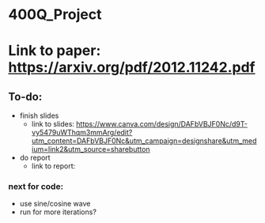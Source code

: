 # 400Q_Project

# Link to paper: https://arxiv.org/pdf/2012.11242.pdf


## To-do:
- finish slides
  - link to slides: https://www.canva.com/design/DAFbVBJF0Nc/d9T-vy5479uWThqm3mmArg/edit?utm_content=DAFbVBJF0Nc&utm_campaign=designshare&utm_medium=link2&utm_source=sharebutton
- do report
  - link to report: 

### next for code:
- use sine/cosine wave
- run for more iterations?
